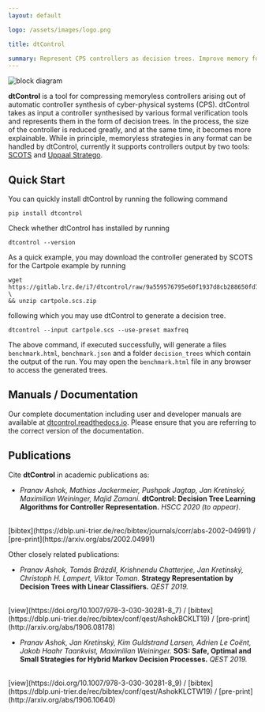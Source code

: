 ```yaml
---
layout: default

logo: /assets/images/logo.png

title: dtControl

summary: Represent CPS controllers as decision trees. Improve memory footprint, boost explainability while preserving guarantees.
---
```


![block diagram](/assets/images/block-diagram.png)

**dtControl** is a tool for compressing memoryless controllers arising out of automatic controller synthesis of cyber-physical systems (CPS). dtControl takes as input a controller synthesised by various formal verification tools and represents them in the form of decision trees. In the process, the size of the controller is reduced greatly, and at the same time, it becomes more explainable. While in principle, memoryless strategies in any format can be handled by dtControl, currently it supports controllers output by two tools: [SCOTS](https://gitlab.lrz.de/matthias/SCOTSv0.2) and [Uppaal Stratego](https://people.cs.aau.dk/~marius/stratego/index.html).

## Quick Start

You can quickly install dtControl by running the following command

```
pip install dtcontrol
```

Check whether dtControl has installed by running

```
dtcontrol --version
```

As a quick example, you may download the controller generated by SCOTS for the Cartpole example by running

```
wget https://gitlab.lrz.de/i7/dtcontrol/raw/9a559576795e60f1937d8cb288650fd79e041f36/examples/cartpole.scs.zip \
&& unzip cartpole.scs.zip
```

following which you may use dtControl to generate a decision tree.

```
dtcontrol --input cartpole.scs --use-preset maxfreq
```

The above command, if executed successfully, will generate a files `benchmark.html`, `benchmark.json` and a folder `decision_trees` which contain the output of the run. You may open the `benchmark.html` file in any browser to access the generated trees.

## Manuals / Documentation

Our complete documentation including user and developer manuals are available at [dtcontrol.readthedocs.io](https://dtcontrol.readthedocs.io). Please ensure that you are referring to the correct version of the documentation.

## Publications

Cite **dtControl** in academic publications as:

- *Pranav Ashok, Mathias Jackermeier, Pushpak Jagtap, Jan Kretínský, Maximilian Weininger, Majid Zamani.*
**dtControl: Decision Tree Learning Algorithms for Controller Representation.**
*HSCC 2020 (to appear).*
<br />
[bibtex](https://dblp.uni-trier.de/rec/bibtex/journals/corr/abs-2002-04991) / [pre-print](https://arxiv.org/abs/2002.04991) 

Other closely related publications:

- *Pranav Ashok, Tomás Brázdil, Krishnendu Chatterjee, Jan Kretínský, Christoph H. Lampert, Viktor Toman.*
**Strategy Representation by Decision Trees with Linear Classifiers.**
*QEST 2019.*
<br />
[view](https://doi.org/10.1007/978-3-030-30281-8_7) / [bibtex](https://dblp.uni-trier.de/rec/bibtex/conf/qest/AshokBCKLT19) / [pre-print](http://arxiv.org/abs/1906.08178) 

- *Pranav Ashok, Jan Kretínský, Kim Guldstrand Larsen, Adrien Le Coënt, Jakob Haahr Taankvist, Maximilian Weininger.*
**SOS: Safe, Optimal and Small Strategies for Hybrid Markov Decision Processes.**
*QEST 2019.*
<br />
[view](https://doi.org/10.1007/978-3-030-30281-8_9) / [bibtex](https://dblp.uni-trier.de/rec/bibtex/conf/qest/AshokKLCTW19) / [pre-print](http://arxiv.org/abs/1906.10640) 

